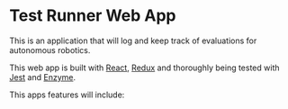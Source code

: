 # Test Runner Web App

This is an application that will log and keep track of evaluations for autonomous robotics.

This web app is built with [React](https://github.com/facebook/react), [Redux](https://github.com/reactjs/redux) and thoroughly being tested with [Jest](https://github.com/facebook/jest) and [Enzyme](https://github.com/airbnb/enzyme).

This apps features will include:
